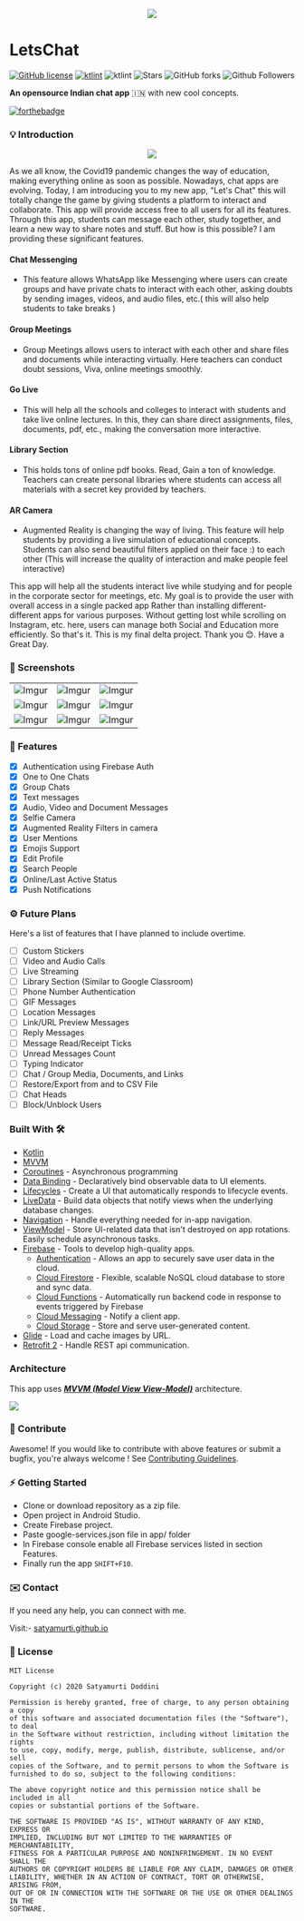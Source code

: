 <p align="center">
  <img src="ss/10.png"/>
</p>

# LetsChat
[![GitHub license](https://img.shields.io/github/license/satyamurti/LetsChat)](LICENSE)
[![ktlint](https://img.shields.io/github/issues/satyamurti/LetsChat)](https://github.com/satyamurti/LetsChat/issues)
![ktlint](https://img.shields.io/badge/code%20style-%E2%9D%A4-FF4081.svg)
![Stars](https://img.shields.io/github/stars/satyamurti/LetsChat?style=social)
![GitHub forks](https://img.shields.io/github/forks/satyamurti/LetsChat?style=social)
![Github Followers](https://img.shields.io/github/followers/satyamurti?label=Follow&style=social)

  **An opensource Indian chat app** 🇮🇳 with new cool concepts.
  
  
[![forthebadge](https://forthebadge.com/images/badges/built-with-love.svg)](https://satyamurti.github.io)


### 💡 Introduction

<p align="center">
  <img src="walktroughbanner.jpg" />
</p>

As we all know, the Covid19 pandemic changes the way of education, making everything online as soon as possible. Nowadays, chat apps are evolving. Today, I am introducing you to my new app, "Let's Chat" this will totally change the game by giving students a platform to interact and collaborate. This app will provide access free to all users for all its features. Through this app, students can message each other, study together, and learn a new way to share notes and stuff. But how is this possible? I am providing these significant features.

#### Chat Messenging 
- This feature allows WhatsApp like Messenging where users can create groups and have private chats to interact with each other, asking doubts by sending images, videos, and audio files, etc.( this will also help students to take breaks )
#### Group Meetings
- Group Meetings allows users to interact with each other and share files and documents while interacting virtually. Here teachers can conduct doubt sessions, Viva, online meetings smoothly.
#### Go Live
 - This will help all the schools and colleges to interact with students and take live online lectures. In this, they can share direct assignments, files, documents, pdf, etc., making the conversation more interactive.
#### Library Section 
 - This holds tons of online pdf books. Read, Gain a ton of knowledge. Teachers can create personal libraries where students can access all materials with a secret key provided by teachers.
#### AR Camera
- Augmented Reality is changing the way of living. This feature will help students by providing a live simulation of educational concepts. Students can also send beautiful filters applied on their face :) to each other (This will increase the quality of interaction and make people feel interactive)

This app will help all the students interact live while studying and for people in the corporate sector for meetings, etc. My goal is to provide the user with overall access in a single packed app Rather than installing different-different apps for various purposes. Without getting lost while scrolling on Instagram, etc. here, users can manage both Social and Education more efficiently. So that's it. This is my final delta project.
Thank you 😊. Have a Great Day.


### 📸 Screenshots

||||
|:----------------------------------------:|:-----------------------------------------:|:-----------------------------------------: |
| ![Imgur](ss/1.png) | ![Imgur](ss/2.png) | ![Imgur](ss/3.png) |
| ![Imgur](ss/4.png) | ![Imgur](ss/5.png) | ![Imgur](ss/6.png) |
| ![Imgur](ss/7.png) | ![Imgur](ss/8.png) | ![Imgur](ss/9.png) |

### 📌 Features
- [x] Authentication using Firebase Auth
- [x] One to One Chats
- [x] Group Chats
- [x] Text messages
- [x] Audio, Video and Document Messages
- [x] Selfie Camera
- [x] Augmented Reality Filters in camera
- [x] User Mentions
- [x] Emojis Support
- [x] Edit Profile 
- [x] Search People
- [x] Online/Last Active Status
- [x] Push Notifications
### ⚙️ Future Plans
Here's a list of features that I have planned to include overtime.
- [ ] Custom Stickers
- [ ] Video and Audio Calls
- [ ] Live Streaming
- [ ] Library Section (Similar to Google Classroom)
- [ ] Phone Number Authentication
- [ ] GIF Messages
- [ ] Location Messages
- [ ] Link/URL Preview Messages
- [ ] Reply Messages
- [ ] Message Read/Receipt Ticks
- [ ] Unread Messages Count
- [ ] Typing Indicator
- [ ] Chat / Group Media, Documents, and Links
- [ ] Restore/Export from and to CSV File
- [ ] Chat Heads
- [ ] Block/Unblock Users

### Built With 🛠
* [Kotlin](https://kotlinlang.org/)
* [MVVM](https://developer.android.com/jetpack/docs/guide)
* [Coroutines](https://kotlinlang.org/docs/reference/coroutines-overview.html) - Asynchronous programming 
* [Data Binding](https://developer.android.com/topic/libraries/data-binding/) - Declaratively bind observable data to UI elements.
* [Lifecycles](https://developer.android.com/topic/libraries/architecture/lifecycle) - Create a UI that automatically responds to lifecycle events.
* [LiveData](https://developer.android.com/topic/libraries/architecture/livedata) - Build data objects that notify views when the underlying database changes.
* [Navigation](https://developer.android.com/guide/navigation/) - Handle everything needed for in-app navigation.
* [ViewModel](https://developer.android.com/topic/libraries/architecture/viewmodel) - Store UI-related data that isn't destroyed on app rotations. Easily schedule asynchronous tasks.
* [Firebase](https://firebase.google.com/docs) - Tools to develop high-quality apps.
  - [Authentication](https://firebase.google.com/docs) - Allows an app to securely save user data in the cloud.
  - [Cloud Firestore](https://firebase.google.com/docs/firestore) - Flexible, scalable NoSQL cloud database to store and sync data.
  - [Cloud Functions](https://firebase.google.com/docs/functions) - Automatically run backend code in response to events triggered by Firebase 
  - [Cloud Messaging](https://firebase.google.com/docs/cloud-messaging) - Notify a client app.
  - [Cloud Storage](https://firebase.google.com/docs/storage) - Store and serve user-generated content.
* [Glide](https://github.com/bumptech/glide) - Load and cache images by URL.
* [Retrofit 2](https://github.com/square/retrofit) - Handle REST api communication.

### Architecture
This app uses [***MVVM (Model View View-Model)***](https://developer.android.com/jetpack/docs/guide#recommended-app-arch) architecture.

![](https://developer.android.com/topic/libraries/architecture/images/final-architecture.png)
### 🤝 Contribute
Awesome! If you would like to contribute with above features or submit a bugfix, you're always welcome !
See [Contributing Guidelines](CONTRIBUTING.md). 

### ⚡ Getting Started
* Clone or download repository as a zip file.
* Open project in Android Studio.
* Create Firebase project.
* Paste google-services.json file in app/ folder
* In Firebase console enable all Firebase services listed in section Features.
* Finally run the app `SHIFT+F10`.

### ✉️ Contact
If you need any help, you can connect with me.

Visit:- [satyamurti.github.io](https://satyamurti.github.io)
### 📃 License
```
MIT License

Copyright (c) 2020 Satyamurti Doddini

Permission is hereby granted, free of charge, to any person obtaining a copy
of this software and associated documentation files (the "Software"), to deal
in the Software without restriction, including without limitation the rights
to use, copy, modify, merge, publish, distribute, sublicense, and/or sell
copies of the Software, and to permit persons to whom the Software is
furnished to do so, subject to the following conditions:

The above copyright notice and this permission notice shall be included in all
copies or substantial portions of the Software.

THE SOFTWARE IS PROVIDED "AS IS", WITHOUT WARRANTY OF ANY KIND, EXPRESS OR
IMPLIED, INCLUDING BUT NOT LIMITED TO THE WARRANTIES OF MERCHANTABILITY,
FITNESS FOR A PARTICULAR PURPOSE AND NONINFRINGEMENT. IN NO EVENT SHALL THE
AUTHORS OR COPYRIGHT HOLDERS BE LIABLE FOR ANY CLAIM, DAMAGES OR OTHER
LIABILITY, WHETHER IN AN ACTION OF CONTRACT, TORT OR OTHERWISE, ARISING FROM,
OUT OF OR IN CONNECTION WITH THE SOFTWARE OR THE USE OR OTHER DEALINGS IN THE
SOFTWARE.
```
